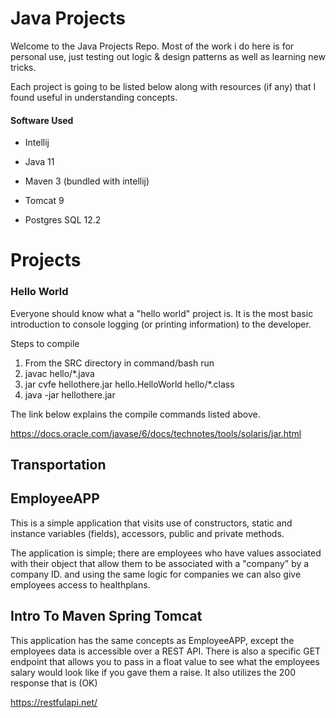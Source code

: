 # Java Projects

Welcome to the Java Projects Repo. Most of the work i do here is for personal use, just testing out logic & design patterns as well as learning new tricks.

Each project is going to be listed below along with resources (if any) that I found useful in understanding concepts.

#### Software Used

- Intellij

- Java 11

- Maven 3 (bundled with intellij)

- Tomcat 9

- Postgres SQL 12.2



# Projects

### Hello World

Everyone should know what a "hello world" project is. It is the most basic introduction to console logging (or printing information) to the developer. 

Steps to compile

1. From the SRC directory in command/bash run
2. javac hello/*.java
3. jar cvfe hellothere.jar hello.HelloWorld hello/*.class
4. java -jar hellothere.jar

The link below explains the compile commands listed above.

https://docs.oracle.com/javase/6/docs/technotes/tools/solaris/jar.html



## Transportation





## EmployeeAPP

This is a simple application that visits use of constructors, static and instance variables (fields), accessors, public and private methods.

The application is simple; there are employees who have values associated with their object that allow them to be associated with a "company" by a company ID. and using the same logic for companies we can also give employees access to healthplans.



## Intro To Maven Spring Tomcat

This application has the same concepts as EmployeeAPP, except the employees data is accessible over a REST API. There is also a specific GET endpoint that allows you to pass in a float value to see what the employees salary would look like if you gave them a raise. It also utilizes the 200 response that is (OK)

https://restfulapi.net/
